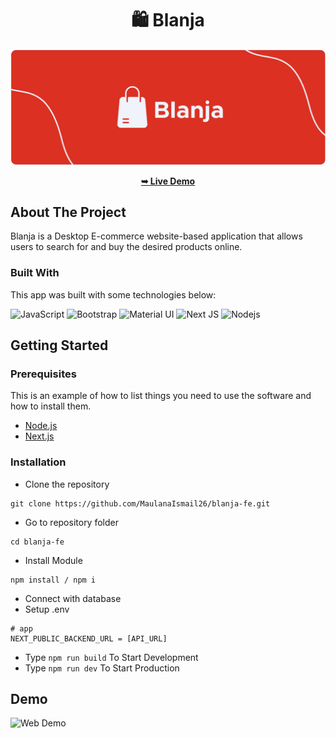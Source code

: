<!-- HEADER -->
<div align="center">

# 🛍️ Blanja

</div>

<!-- BANNER -->
![Web Demo](./website-demo-image/banner-icon.png "Banner Icon")

<div align="center">

<a href="https://blanja-rose.vercel.app/" align="center"><strong>➥ Live Demo</strong></a> 

</div>

<!-- CONTENT -->
<!-- About The Project -->
## About The Project
Blanja is a Desktop E-commerce website-based application that allows users to search for and buy the desired products online.

### Built With
This app was built with some technologies below:
<br />

![JavaScript](https://img.shields.io/badge/JavaScript-F7DF1E?style=for-the-badge&logo=javascript&logoColor=black "JavaScript")
![Bootstrap](https://img.shields.io/badge/Bootstrap-563D7C?style=for-the-badge&logo=bootstrap&logoColor=white "Bootstrap")
![Material UI](https://img.shields.io/badge/Material--UI-%230081CB.svg?style=for-the-badge&logo=mui&logoColor=white "Material UI")
![Next JS](https://img.shields.io/badge/Next-black?style=for-the-badge&logo=next.js&logoColor=white "Next.js")
![](https://img.shields.io/badge/Node.js-43853D?style=for-the-badge&logo=node.js&logoColor=white "Nodejs")

<!-- Getting Started -->
## Getting Started

### Prerequisites

This is an example of how to list things you need to use the software and how to install them.

* [Node.js](https://nodejs.org/en/download/)
* [Next.js](https://nextjs.org/docs/getting-started/installation)

### Installation

- Clone the repository
```
git clone https://github.com/MaulanaIsmail26/blanja-fe.git
```
- Go to repository folder
```
cd blanja-fe
```
- Install Module
```
npm install / npm i
```
- Connect with database
- Setup .env
```env
# app
NEXT_PUBLIC_BACKEND_URL = [API_URL]
```
- Type `npm run build` To Start Development
- Type `npm run dev` To Start Production

<!-- ### Setup .env example

Create .env file in your root project folder.

```env
# app
NEXT_PUBLIC_BACKEND_URL = [API_URL]
``` -->

<!-- Contributing -->
<!-- ## Contributing

Contributions are what make the open source community such an amazing place to be learn, inspire, and create. Any contributions you make are **greatly appreciated**.

1. Fork the Project
2. Create your Feature Branch (`git checkout -b feature/AmazingFeature`)
3. Commit your Changes (`git commit -m 'Add some AmazingFeature'`)
4. Push to the Branch (`git push origin feature/AmazingFeature`)
5. Open a Pull Request -->

<!-- Demo -->
## Demo

![Web Demo](./website-demo-image/image-demo.png "Image Demo")